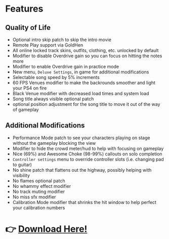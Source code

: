 # Features

## Quality of Life
* Optional intro skip patch to skip the intro movie
* Remote Play support via GoldHen
* All online locked track skins, outfits, clothing, etc. unlocked by default
* Modifier to disable Overdrive gain so you can focus on hitting the notes more
* Modifier to enable Overdrive gain in practice mode
* New menu, `Deluxe Settings`, in game for additional modifications
* Selectable song speed by 5% increments
* 60 FPS Venues modifier to make the backrounds smoother and light your PS4 on fire
* Black Venue modifier with decreased load times and system load
* Song title always visible optional patch
* optional position adjustment for the song title to move it out of the way of gameplay

## Additional Modifications
* Performance Mode patch to see your characters playing on stage without the gameplay blocking the view
* Modifier to hide the crowd meter/hud to help with focusing on gameplay
* Nice (69%) and Awesome Choke (98-99%) callouts on solo completion
* `Controller settings` menu to override controller slots (i.e. changing pad to guitar)
* No shine patch that flattens out the highway, possibly helping with visibility
* No flames optional patch
* No whammy effect modifier
* No track muting modifier
* No miss sfx modifier
* Calibration Mode modifier that shrinks the hit window to help perfect your calibration numbers


# 👉 [Download Here!](https://github.com/hmxmilohax/rock-band-4-deluxe#%EF%B8%8F-what-youll-need)
